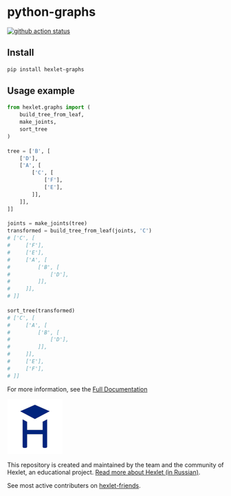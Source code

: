# python-graphs

[![github action status](https://github.com/hexlet-components/python-graphs/workflows/Python%20CI/badge.svg)](../../actions)

## Install

```bash
pip install hexlet-graphs
```

## Usage example

```python
from hexlet.graphs import (
    build_tree_from_leaf,
    make_joints,
    sort_tree
)

tree = ['B', [
    ['D'],
    ['A', [
        ['C', [
            ['F'],
            ['E'],
        ]],
    ]],
]]

joints = make_joints(tree)
transformed = build_tree_from_leaf(joints, 'C')
# ['C', [
#     ['F'],
#     ['E'],
#     ['A', [
#         ['B', [
#             ['D'],
#         ]],
#     ]],
# ]]

sort_tree(transformed)
# ['C', [
#     ['A', [
#         ['B', [
#             ['D'],
#         ]],
#     ]],
#     ['E'],
#     ['F'],
# ]]
```

For more information, see the [Full Documentation](docs)

[![Hexlet Ltd. logo](https://raw.githubusercontent.com/Hexlet/assets/master/images/hexlet_logo128.png)](https://ru.hexlet.io/pages/about?utm_source=github&utm_medium=link&utm_campaign=python-graphs)

This repository is created and maintained by the team and the community of Hexlet, an educational project. [Read more about Hexlet (in Russian)](https://ru.hexlet.io/pages/about?utm_source=github&utm_medium=link&utm_campaign=python-graphs).

See most active contributers on [hexlet-friends](https://friends.hexlet.io/).
